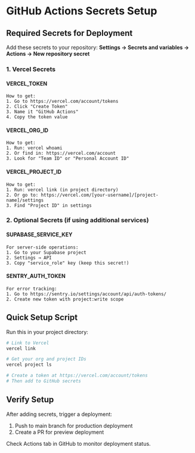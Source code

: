 # GitHub Actions Secrets Setup

## Required Secrets for Deployment

Add these secrets to your repository:
**Settings → Secrets and variables → Actions → New repository secret**

### 1. Vercel Secrets

#### VERCEL_TOKEN

```
How to get:
1. Go to https://vercel.com/account/tokens
2. Click "Create Token"
3. Name it "GitHub Actions"
4. Copy the token value
```

#### VERCEL_ORG_ID

```
How to get:
1. Run: vercel whoami
2. Or find in: https://vercel.com/account
3. Look for "Team ID" or "Personal Account ID"
```

#### VERCEL_PROJECT_ID

```
How to get:
1. Run: vercel link (in project directory)
2. Or go to: https://vercel.com/[your-username]/[project-name]/settings
3. Find "Project ID" in settings
```

### 2. Optional Secrets (if using additional services)

#### SUPABASE_SERVICE_KEY

```
For server-side operations:
1. Go to your Supabase project
2. Settings → API
3. Copy "service_role" key (keep this secret!)
```

#### SENTRY_AUTH_TOKEN

```
For error tracking:
1. Go to https://sentry.io/settings/account/api/auth-tokens/
2. Create new token with project:write scope
```

## Quick Setup Script

Run this in your project directory:

```bash
# Link to Vercel
vercel link

# Get your org and project IDs
vercel project ls

# Create a token at https://vercel.com/account/tokens
# Then add to GitHub secrets
```

## Verify Setup

After adding secrets, trigger a deployment:

1. Push to main branch for production deployment
2. Create a PR for preview deployment

Check Actions tab in GitHub to monitor deployment status.

